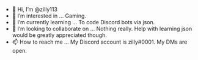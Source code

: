 - 👋 Hi, I’m @zilly113
- 👀 I’m interested in ... Gaming.
- 🌱 I’m currently learning ... To code Discord bots via json.
- 💞️ I’m looking to collaborate on ... Nothing really. Help with learning json would be greatly appreciated though.
- 📫 How to reach me ... My Discord account is zilly#0001. My DMs are open.

<!---
zilly113/zilly113 is a ✨ special ✨ repository because its `README.md` (this file) appears on your GitHub profile.
You can click the Preview link to take a look at your changes.
--->
